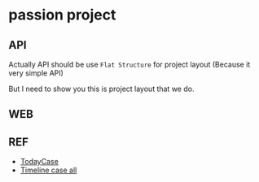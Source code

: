 # passion project

## API

Actually API should be use `Flat Structure` for project layout (Because it very simple API)

But I need to show you this is project layout that we do.

## WEB

## REF

- [TodayCase](https://covid19.ddc.moph.go.th/api/Cases/today-cases-all)
- [Timeline case all](https://covid19.ddc.moph.go.th/api/Cases/timeline-cases-all)
